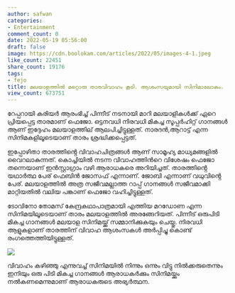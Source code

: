 ```yaml
---
author: safwan
categories:
- Entertainment
comment_count: 0
date: 2022-05-19 05:56:00
draft: false
image: https://cdn.boolokam.com/articles/2022/05/images-4-1.jpeg
like_count: 22451
share_count: 19176
tags:
- fejo
title: മലയാളത്തിൽ മറ്റൊരു താരവിവാഹം കൂടി. ആശംസയുമായി സിനിമാലോകം.
view_count: 673751
---
```


റേപ്പറായി കരിയർ ആരംഭിച്ച് പിന്നീട് നടനായി മാറി മലയാളികൾക്ക് ഏറെ പ്രിയപ്പെട്ട താരമാണ് ഫെജോ. ഒട്ടനവധി നിരവധി മികച്ച സൂപ്പർഹിറ്റ് ഗാനങ്ങൾ ആണ് ഇദ്ദേഹം മലയാളത്തില് ആലപിച്ചിട്ടുള്ളത്. നാരദൻ,ആറാട്ട് എന്ന സിനിമകളിലൂടെയാണ് താരം ശ്രദ്ധിക്കപ്പെട്ടത്.

ഇപ്പോഴിതാ താരത്തിൻ്റെ വിവാഹചിത്രങ്ങൾ ആണ് സാമൂഹ്യ മാധ്യമങ്ങളിൽ വൈറലാകുന്നത്. കൊച്ചിയിൽ നടന്ന വിവാഹത്തിൻറെ വിശേഷം ഫെജോ തന്നെയാണ് ഇൻസ്റ്റാഗ്രാം വഴി ആരാധകരെ അറിയിച്ചത്. താരത്തിൻ്റെ യഥാർത്ഥ പേര് ഫെബിൻ ജോസഫ് എന്നാണ്. ജോബി എന്നാണ് വധുവിൻ്റെ പേര്. മലയാളത്തിൽ അത്ര സജീവമല്ലാത്ത റാപ്പ് ഗാനങ്ങൾ സജീവമാക്കി മാറ്റിയതിൽ വലിയ പങ്കാണ് ഫെജോ വഹിച്ചിട്ടുള്ളത്.

ടോവിനോ തോമസ് കേന്ദ്രകഥാപാത്രമായി എത്തിയ മറഡോണ എന്ന സിനിമയിലൂടെയാണ് താരം മലയാളത്തിൽ അരങ്ങേറിയത്. പിന്നീട് ഒരുപിടി മികച്ച ഗാനങ്ങൾ മലയാള സിനിമയ്ക്ക് സമ്മാനിക്കുകയും ചെയ്തു. നിരവധി ആളുകളാണ് താരത്തിന് വിവാഹ ആശംസകൾ അർപ്പിച്ചു കൊണ്ട് രംഗത്തെത്തിയിട്ടുള്ളത്.

![](https://cdn.boolokam.com/articles/2022/05/images-4-1.jpeg)

വിവാഹം കഴിഞ്ഞു എന്നുവച്ച് സിനിമയിൽ നിന്നും ഒന്നും വിട്ടു നിൽക്കരുതെന്നും ഇനിയും ഒരു പിടി മികച്ച ഗാനങ്ങൾ ആരാധകർക്കും സിനിമയ്ക്കും നൽകണമെന്നുമാണ് ആരാധകരുടെ അഭ്യർത്ഥന.